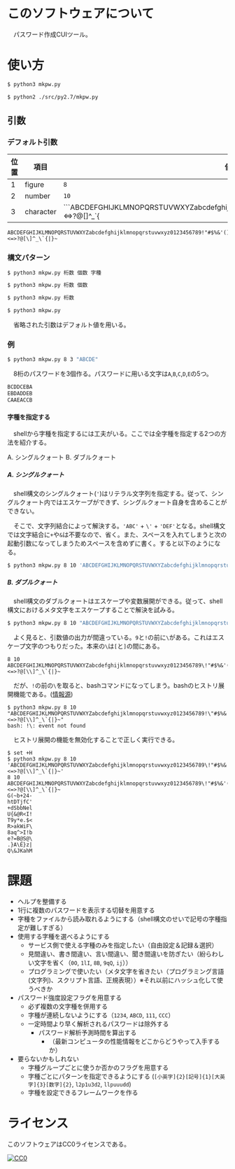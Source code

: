 # このソフトウェアについて

　パスワード作成CUIツール。

# 使い方

```bash
$ python3 mkpw.py
```
```bash
$ python2 ./src/py2.7/mkpw.py
```

## 引数

### デフォルト引数

位置|項目|値
----|----|--
1|figure|`8`
2|number|`10`
3|character|```ABCDEFGHIJKLMNOPQRSTUVWXYZabcdefghijklmnopqrstuvwxyz0123456789!"#$%&'()*+,-./:;<=>?@[\]^_\`{|}~```

```
ABCDEFGHIJKLMNOPQRSTUVWXYZabcdefghijklmnopqrstuvwxyz0123456789!"#$%&'()*+,-./:;<=>?@[\]^_\`{|}~
```

### 構文パターン

```bash
$ python3 mkpw.py 桁数 個数 字種
```
```bash
$ python3 mkpw.py 桁数 個数
```
```bash
$ python3 mkpw.py 桁数
```
```bash
$ python3 mkpw.py
```

　省略された引数はデフォルト値を用いる。

### 例

```bash
$ python3 mkpw.py 8 3 "ABCDE"
```

　8桁のパスワードを3個作る。パスワードに用いる文字は`A`,`B`,`C`,`D`,`E`の5つ。

```bash
BCDDCEBA
EBDADDEB
CAAEACCB
```

#### 字種を指定する

　shellから字種を指定するには工夫がいる。ここでは全字種を指定する2つの方法を紹介する。

A. シングルクォート
B. ダブルクォート

##### A. シングルクォート

　shell構文のシングルクォート(`'`)はリテラル文字列を指定する。従って、シングルクォート内ではエスケープができず、シングルクォート自身を含めることができない。

　そこで、文字列結合によって解決する。`'ABC'` + `\'` + `'DEF'`となる。shell構文では文字結合に`+`や`&`は不要なので、省く。また、スペースを入れてしまうと次の起動引数になってしまうためスペースを含めずに書く。すると以下のようになる。

```bash
$ python3 mkpw.py 8 10 'ABCDEFGHIJKLMNOPQRSTUVWXYZabcdefghijklmnopqrstuvwxyz0123456789\!"#$%&'\''()*+,-./:;<=>?@[\\]^_\`{|}~'
```

##### B. ダブルクォート

　shell構文のダブルクォートはエスケープや変数展開ができる。従って、shell構文におけるメタ文字をエスケープすることで解決を試みる。

```bash
$ python3 mkpw.py 8 10 "ABCDEFGHIJKLMNOPQRSTUVWXYZabcdefghijklmnopqrstuvwxyz0123456789\!\"#$%&'()*+,-./:;<=>?@[\\]^_\`{|}~"
```

　よく見ると、引数値の出力が間違っている。`9`と`!`の前に`\`がある。これはエスケープ文字のつもりだった。本来の`\`は`[`と`]`の間にある。

```
8 10 ABCDEFGHIJKLMNOPQRSTUVWXYZabcdefghijklmnopqrstuvwxyz0123456789\!"#$%&'()*+,-./:;<=>?@[\\]^_\`{|}~
```

　だが、`!`の前の`\`を取ると、bashコマンドになってしまう。bashのヒストリ展開機能である。([情報源](https://qiita.com/anqooqie/items/785f46a8cc5f10ba7abb))

```
$ python3 mkpw.py 8 10 "ABCDEFGHIJKLMNOPQRSTUVWXYZabcdefghijklmnopqrstuvwxyz0123456789!\"#$%&'()*+,-./:;<=>?@[\\]^_\`{|}~"
bash: !\: event not found
```

　ヒストリ展開の機能を無効化することで正しく実行できる。

```
$ set +H
$ python3 mkpw.py 8 10 'ABCDEFGHIJKLMNOPQRSTUVWXYZabcdefghijklmnopqrstuvwxyz0123456789\!"#$%&'\''()*+,-./:;<=>?@[\\]^_\`{|}~'
8 10 ABCDEFGHIJKLMNOPQRSTUVWXYZabcdefghijklmnopqrstuvwxyz0123456789\!"#$%&'()*+,-./:;<=>?@[\\]^_\`{|}~
G(~b+24-
htDTjfC'
+dSbbNel
U{&@R<I!
T9y*e.$<
R>akWiF\
8aq^>I!b
e?=B@S@\
.}A\E}z|
Q\&JKahM
```

# 課題

* ヘルプを整備する
* 1行に複数のパスワードを表示する切替を用意する
* 字種をファイルから読み取れるようにする（shell構文のせいで記号の字種指定が難しすぎる）
* 使用する字種を選べるようにする
    * サービス側で使える字種のみを指定したい（自由設定＆記録＆選択）
    * 見間違い、書き間違い、言い間違い、聞き間違いを防ぎたい（紛らわしい文字を省く（`0O`, `1lI`, `8B`, `9qQ`, `ij`））
    * プログラミングで使いたい（メタ文字を省きたい（プログラミング言語(文字列)、スクリプト言語、正規表現））※それ以前にハッシュ化して使うべきか
* パスワード強度設定フラグを用意する
    * 必ず複数の文字種を併用する
    * 字種が連続しないようにする（`1234`, `ABCD`, `111`, `CCC`）
    * 一定時間より早く解析されるパスワードは除外する
        * パスワード解析予測時間を算出する
            * （最新コンピュータの性能情報をどこからどうやって入手するか）
* 要らないかもしれない
    * 字種グループごとに使うか否かのフラグを用意する
    * 字種ごとにパターンを指定できるようにする (`[小英字]{2}[記号]{1}[大英字]{3}[数字]{2}`, `l2p1u3d2`, `llpuuudd`)
    * 字種を設定できるフレームワークを作る

# ライセンス

このソフトウェアはCC0ライセンスである。

[![CC0](http://i.creativecommons.org/p/zero/1.0/88x31.png "CC0")](http://creativecommons.org/publicdomain/zero/1.0/deed.ja)
